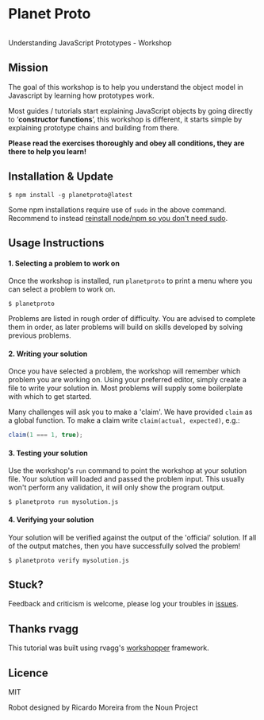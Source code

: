 Planet Proto
=============

<img src="http://cl.ly/image/2M273e1D2F0I/logo.png" alt="" />

Understanding JavaScript Prototypes - Workshop

## Mission

The goal of this workshop is to help you understand the object model in Javascript by learning how prototypes work.

Most guides / tutorials start explaining JavaScript objects by going directly to ‘__constructor functions__’, this workshop is different, it starts simple by explaining prototype chains and building from there.

**Please read the exercises thoroughly and obey all conditions, they are there to help you learn!**

## Installation & Update

```
$ npm install -g planetproto@latest
```

Some npm installations require use of `sudo` in the above command. Recommend to instead [reinstall node/npm so you don't need sudo](https://gist.github.com/isaacs/579814).

## Usage Instructions

#### 1. Selecting a problem to work on

Once the workshop is installed, run `planetproto` to print a menu
where you can select a problem to work on.

```
$ planetproto
```

Problems are listed in rough order of difficulty. You are advised to complete them in order, as later problems
will build on skills developed by solving previous problems.

#### 2. Writing your solution

Once you have selected a problem, the workshop will remember which problem you are working on. 
Using your preferred editor, simply create a file to write your solution in. Most problems will
supply some boilerplate with which to get started.

Many challenges will ask you to make a 'claim'. We have provided `claim` as a global function.
To make a claim write `claim(actual, expected)`, e.g.:

```js
claim(1 === 1, true);
```

#### 3. Testing your solution

Use the workshop's `run` command to point the workshop at your solution file. Your solution will loaded 
and passed the problem input. This usually won't perform any validation, it will only show the program output.

```
$ planetproto run mysolution.js
```
 
#### 4. Verifying your solution

Your solution will be verified against the output of the 'official' solution. 
If all of the output matches, then you have successfully solved the problem!

```
$ planetproto verify mysolution.js
```

## Stuck?

Feedback and criticism is welcome, please log your troubles in [issues](https://github.com/sporto/planetproto/issues). 


## Thanks rvagg

This tutorial was built using rvagg's [workshopper](https://github.com/rvagg/workshopper) framework.

## Licence

MIT

Robot designed by Ricardo Moreira from the Noun Project
